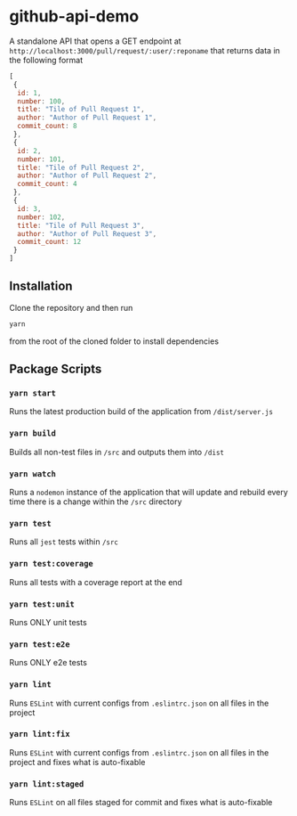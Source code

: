 # github-api-demo

A standalone API that opens a GET endpoint at `http://localhost:3000/pull/request/:user/:reponame` that returns data in the following format

```js
[
 {
  id: 1,
  number: 100,
  title: "Tile of Pull Request 1",
  author: "Author of Pull Request 1",
  commit_count: 8
 },
 {
  id: 2,
  number: 101,
  title: "Tile of Pull Request 2",
  author: "Author of Pull Request 2",
  commit_count: 4
 },
 {
  id: 3,
  number: 102,
  title: "Tile of Pull Request 3",
  author: "Author of Pull Request 3",
  commit_count: 12
 }
]
```

## Installation

Clone the repository and then run

```bash
yarn
```

from the root of the cloned folder to install dependencies

## Package Scripts

### `yarn start`

Runs the latest production build of the application from `/dist/server.js`

### `yarn build`

Builds all non-test files in `/src` and outputs them into `/dist`

### `yarn watch`

Runs a `nodemon` instance of the application that will update and rebuild every time there is a change within the `/src` directory

### `yarn test`

Runs all `jest` tests within `/src`

### `yarn test:coverage`

Runs all tests with a coverage report at the end

### `yarn test:unit`

Runs ONLY unit tests

### `yarn test:e2e`

Runs ONLY e2e tests

### `yarn lint`

Runs `ESLint` with current configs from `.eslintrc.json` on all files in the project

### `yarn lint:fix`

Runs `ESLint` with current configs from `.eslintrc.json` on all files in the project and fixes what is auto-fixable

### `yarn lint:staged`

Runs `ESLint` on all files staged for commit and fixes what is auto-fixable
